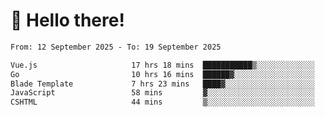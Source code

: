 # 👋 Hello there!

<!--START_SECTION:waka-->

```txt
From: 12 September 2025 - To: 19 September 2025

Vue.js                     17 hrs 18 mins  ███████████▒░░░░░░░░░░░░░   45.19 %
Go                         10 hrs 16 mins  ██████▓░░░░░░░░░░░░░░░░░░   26.84 %
Blade Template             7 hrs 23 mins   ████▓░░░░░░░░░░░░░░░░░░░░   19.30 %
JavaScript                 58 mins         ▓░░░░░░░░░░░░░░░░░░░░░░░░   02.53 %
CSHTML                     44 mins         ▒░░░░░░░░░░░░░░░░░░░░░░░░   01.95 %
```

<!--END_SECTION:waka-->
